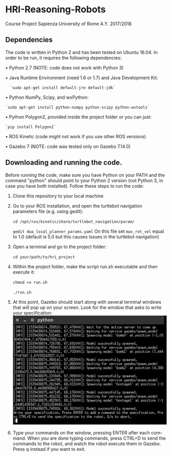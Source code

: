 # HRI-Reasoning-Robots
Course Project Sapienza University of Rome A.Y. 2017/2018

## Dependencies
The code is written in Python 2 and has been tested on Ubuntu 16.04. 
In order to be run, it requires the following dependencies:

• Python 2.7 (NOTE: code does not work with Python 3)

• Java Runtime Environment (need 1.6 or 1.7) and Java Development Kit:
      
      `sudo apt-get install default-jre default-jdk`

• Python NumPy, Scipy, and wxPython:
    
    `sudo apt-get install python-numpy python-scipy python-wxtools`

• Python Polygon2, provided inside the project folder or you can just:
    
    `pip install Polygon2`

• ROS Kinetic (code might not work if you use other ROS versions)

• Gazebo 7 (NOTE: code was tested only on Gazebo 7.14.0)

## Downloading and running the code. 
Before running the code, make sure you have Python on your PATH and 
the command "python" should point to your Python 2 version (not Python 3, 
in case you have both installed). Follow these steps to run the code:

1. Clone this repository to your local machine

2. Go to your ROS installation, and open the turtlebot navigation parameters
file (e.g. using gedit):
    
    `cd /opt/ros/kinetic/share/turtlebot_navigation/param/`
    
    `gedit dwa_local_planner_params.yaml`
On this file set `max_rot_vel` equal to 1.0 (default is 5.0 but this causes
issues in the turtlebot navigation)

3. Open a terminal and go to the project folder:
    
    `cd your/path/to/hri_project`

4. Within the project folder, make the script run.sh executable and then
execute it:
   
   `chmod +x run.sh`
   
   `./run.sh`

5. At this point, Gazebo should start along with several terminal
windows that will pop up on your screen. Look for the window that 
asks to write your specification:
![Alt text](figures/terminal_specification.png?raw=true "Title")

6. Type your commands on the window, pressing ENTER after each com-
mand. When you are done typing commands, press CTRL+D to send the
commands to the robot, and watch the robot execute them in Gazebo.
Press q instead if you want to exit.
